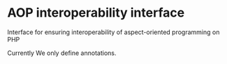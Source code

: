 AOP interoperability interface
==============================

Interface for ensuring interoperability of aspect-oriented programming on PHP

Currently We only define annotations.
